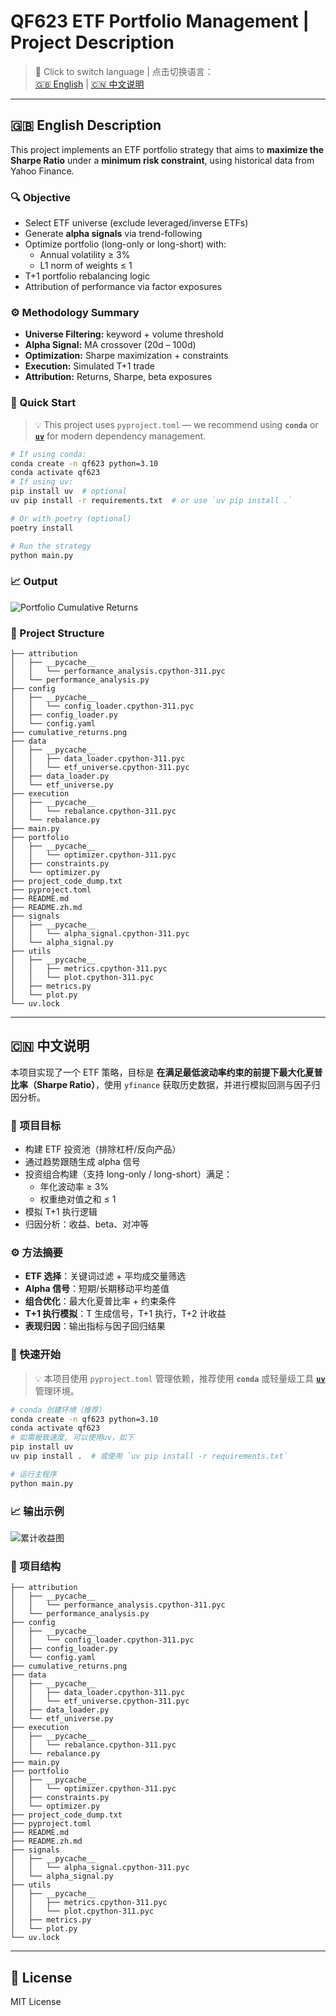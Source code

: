 # QF623 ETF Portfolio Management | Project Description

> 📌 Click to switch language | 点击切换语言：  
[🇬🇧 English](#-english-description) | [🇨🇳 中文说明](#-中文说明)

---

## 🇬🇧 English Description

This project implements an ETF portfolio strategy that aims to **maximize the Sharpe Ratio** under a **minimum risk constraint**, using historical data from Yahoo Finance.

### 🔍 Objective

- Select ETF universe (exclude leveraged/inverse ETFs)
- Generate **alpha signals** via trend-following
- Optimize portfolio (long-only or long-short) with:
  - Annual volatility ≥ 3%
  - L1 norm of weights ≤ 1
- T+1 portfolio rebalancing logic
- Attribution of performance via factor exposures

### ⚙️ Methodology Summary

- **Universe Filtering:** keyword + volume threshold  
- **Alpha Signal:** MA crossover (20d – 100d)  
- **Optimization:** Sharpe maximization + constraints  
- **Execution:** Simulated T+1 trade  
- **Attribution:** Returns, Sharpe, beta exposures

### 🚀 Quick Start

> 💡 This project uses `pyproject.toml` — we recommend using **`conda`** or **[`uv`](https://github.com/astral-sh/uv)** for modern dependency management.

```bash
# If using conda:
conda create -n qf623 python=3.10
conda activate qf623
# If using uv:
pip install uv  # optional
uv pip install -r requirements.txt  # or use `uv pip install .`

# Or with poetry (optional)
poetry install
```

```bash
# Run the strategy
python main.py
```

### 📈 Output

![Portfolio Cumulative Returns](./cumulative_returns.png)

### 📁 Project Structure

```
├── attribution
│   ├── __pycache__
│   │   └── performance_analysis.cpython-311.pyc
│   └── performance_analysis.py
├── config
│   ├── __pycache__
│   │   └── config_loader.cpython-311.pyc
│   ├── config_loader.py
│   └── config.yaml
├── cumulative_returns.png
├── data
│   ├── __pycache__
│   │   ├── data_loader.cpython-311.pyc
│   │   └── etf_universe.cpython-311.pyc
│   ├── data_loader.py
│   └── etf_universe.py
├── execution
│   ├── __pycache__
│   │   └── rebalance.cpython-311.pyc
│   └── rebalance.py
├── main.py
├── portfolio
│   ├── __pycache__
│   │   └── optimizer.cpython-311.pyc
│   ├── constraints.py
│   └── optimizer.py
├── project_code_dump.txt
├── pyproject.toml
├── README.md
├── README.zh.md
├── signals
│   ├── __pycache__
│   │   └── alpha_signal.cpython-311.pyc
│   └── alpha_signal.py
├── utils
│   ├── __pycache__
│   │   ├── metrics.cpython-311.pyc
│   │   └── plot.cpython-311.pyc
│   ├── metrics.py
│   └── plot.py
└── uv.lock
```

---

## 🇨🇳 中文说明

本项目实现了一个 ETF 策略，目标是 **在满足最低波动率约束的前提下最大化夏普比率（Sharpe Ratio）**，使用 `yfinance` 获取历史数据，并进行模拟回测与因子归因分析。

### 🎯 项目目标

- 构建 ETF 投资池（排除杠杆/反向产品）
- 通过趋势跟随生成 alpha 信号
- 投资组合构建（支持 long-only / long-short）满足：
  - 年化波动率 ≥ 3%
  - 权重绝对值之和 ≤ 1
- 模拟 T+1 执行逻辑
- 归因分析：收益、beta、对冲等

### ⚙️ 方法摘要

- **ETF 选择**：关键词过滤 + 平均成交量筛选  
- **Alpha 信号**：短期/长期移动平均差值  
- **组合优化**：最大化夏普比率 + 约束条件  
- **T+1 执行模拟**：T 生成信号，T+1 执行，T+2 计收益  
- **表现归因**：输出指标与因子回归结果

### 🚀 快速开始

> 💡 本项目使用 `pyproject.toml` 管理依赖，推荐使用 **`conda`** 或轻量级工具 **[`uv`](https://github.com/astral-sh/uv)** 管理环境。

```bash
# conda 创建环境（推荐）
conda create -n qf623 python=3.10
conda activate qf623
# 如需极致速度, 可以使用uv，如下
pip install uv  
uv pip install .  # 或使用 `uv pip install -r requirements.txt`
```

```bash
# 运行主程序
python main.py
```

### 📈 输出示例

![累计收益图](./cumulative_returns.png)

### 📁 项目结构

```
├── attribution
│   ├── __pycache__
│   │   └── performance_analysis.cpython-311.pyc
│   └── performance_analysis.py
├── config
│   ├── __pycache__
│   │   └── config_loader.cpython-311.pyc
│   ├── config_loader.py
│   └── config.yaml
├── cumulative_returns.png
├── data
│   ├── __pycache__
│   │   ├── data_loader.cpython-311.pyc
│   │   └── etf_universe.cpython-311.pyc
│   ├── data_loader.py
│   └── etf_universe.py
├── execution
│   ├── __pycache__
│   │   └── rebalance.cpython-311.pyc
│   └── rebalance.py
├── main.py
├── portfolio
│   ├── __pycache__
│   │   └── optimizer.cpython-311.pyc
│   ├── constraints.py
│   └── optimizer.py
├── project_code_dump.txt
├── pyproject.toml
├── README.md
├── README.zh.md
├── signals
│   ├── __pycache__
│   │   └── alpha_signal.cpython-311.pyc
│   └── alpha_signal.py
├── utils
│   ├── __pycache__
│   │   ├── metrics.cpython-311.pyc
│   │   └── plot.cpython-311.pyc
│   ├── metrics.py
│   └── plot.py
└── uv.lock
```

---

## 📜 License

MIT License
